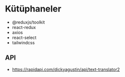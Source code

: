 # Kütüphaneler

- @reduxjs/toolkit
- react-redux
- axios
- react-select
- tailwindcss

## API

- https://rapidapi.com/dickyagustin/api/text-translator2
